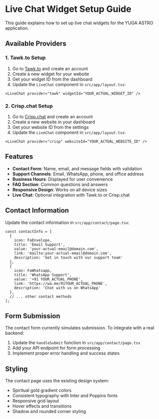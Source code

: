 # Live Chat Widget Setup Guide

This guide explains how to set up live chat widgets for the YUGA ASTRO application.

## Available Providers

### 1. Tawk.to Setup

1. Go to [Tawk.to](https://www.tawk.to/) and create an account
2. Create a new widget for your website
3. Get your widget ID from the dashboard
4. Update the `LiveChat` component in `src/app/layout.tsx`:

```tsx
<LiveChat provider="tawk" widgetId="YOUR_ACTUAL_WIDGET_ID" />
```

### 2. Crisp.chat Setup

1. Go to [Crisp.chat](https://crisp.chat/) and create an account
2. Create a new website in your dashboard
3. Get your website ID from the settings
4. Update the `LiveChat` component in `src/app/layout.tsx`:

```tsx
<LiveChat provider="crisp" websiteId="YOUR_ACTUAL_WEBSITE_ID" />
```

## Features

- **Contact Form**: Name, email, and message fields with validation
- **Support Channels**: Email, WhatsApp, phone, and office address
- **Business Hours**: Displayed for user convenience
- **FAQ Section**: Common questions and answers
- **Responsive Design**: Works on all device sizes
- **Live Chat**: Optional integration with Tawk.to or Crisp.chat

## Contact Information

Update the contact information in `src/app/contact/page.tsx`:

```tsx
const contactInfo = [
  {
    icon: FaEnvelope,
    title: 'Email Support',
    value: 'your-actual-email@domain.com',
    link: 'mailto:your-actual-email@domain.com',
    description: 'Get in touch with our support team'
  },
  {
    icon: FaWhatsapp,
    title: 'WhatsApp Support',
    value: '+91 YOUR_ACTUAL_PHONE',
    link: 'https://wa.me/91YOUR_ACTUAL_PHONE',
    description: 'Chat with us on WhatsApp'
  },
  // ... other contact methods
];
```

## Form Submission

The contact form currently simulates submission. To integrate with a real backend:

1. Update the `handleSubmit` function in `src/app/contact/page.tsx`
2. Add your API endpoint for form processing
3. Implement proper error handling and success states

## Styling

The contact page uses the existing design system:
- Spiritual gold gradient colors
- Consistent typography with Inter and Poppins fonts
- Responsive grid layout
- Hover effects and transitions
- Shadow and rounded corner styling 